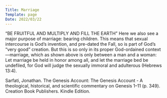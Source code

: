 ```yaml
---
Title: Marriage
Template: page
Date: 2022/03/22
---
```



“BE FRUITFUL AND MULTIPLY AND FILL THE EARTH” Here we also see a major purpose of marriage: bearing children. This means that sexual intercourse is God’s invention, and pre-dated the Fall, so is part of God’s “very good” creation. But this is so only in its proper God-ordained context—marriage, which as shown above is only between a man and a woman: Let marriage be held in honor among all, and let the marriage bed be undefiled, for God will judge the sexually immoral and adulterous (Hebrews 13:4).

Sarfati, Jonathan. The Genesis Account: The Genesis Account - A theological, historical, and scientific commentary on Genesis 1–11 (p. 349). Creation Book Publishers. Kindle Edition. 